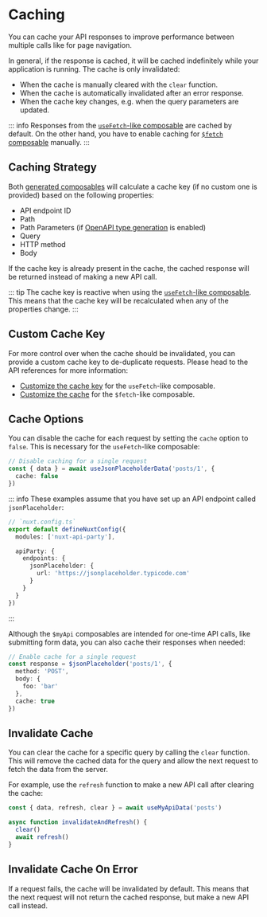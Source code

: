 # Caching

You can cache your API responses to improve performance between multiple calls like for page navigation.

In general, if the response is cached, it will be cached indefinitely while your application is running. The cache is only invalidated:

- When the cache is manually cleared with the `clear` function.
- When the cache is automatically invalidated after an error response.
- When the cache key changes, e.g. when the query parameters are updated.

::: info
Responses from the [`useFetch`-like composable](/api/use-fetch-like) are cached by default. On the other hand, you have to enable caching for [`$fetch` composable](/api/dollarfetch-like) manually.
:::

## Caching Strategy

Both [generated composables](/api/#generated-composables) will calculate a cache key (if no custom one is provided) based on the following properties:

- API endpoint ID
- Path
- Path Parameters (if [OpenAPI type generation](/guide/openapi-types) is enabled)
- Query
- HTTP method
- Body

If the cache key is already present in the cache, the cached response will be returned instead of making a new API call.

::: tip
The cache key is reactive when using the [`useFetch`-like composable](/api/use-fetch-like). This means that the cache key will be recalculated when any of the properties change.
:::

## Custom Cache Key

For more control over when the cache should be invalidated, you can provide a custom cache key to de-duplicate requests. Please head to the API references for more information:

- [Customize the cache key](/api/use-fetch-like#caching) for the `useFetch`-like composable.
- [Customize the cache](/api/dollarfetch-like#caching) for the `$fetch`-like composable.

## Cache Options

You can disable the cache for each request by setting the `cache` option to `false`. This is necessary for the `useFetch`-like composable:

```ts
// Disable caching for a single request
const { data } = await useJsonPlaceholderData('posts/1', {
  cache: false
})
```

::: info
These examples assume that you have set up an API endpoint called `jsonPlaceholder`:

```ts
// `nuxt.config.ts`
export default defineNuxtConfig({
  modules: ['nuxt-api-party'],

  apiParty: {
    endpoints: {
      jsonPlaceholder: {
        url: 'https://jsonplaceholder.typicode.com'
      }
    }
  }
})
```

:::

Although the `$myApi` composables are intended for one-time API calls, like submitting form data, you can also cache their responses when needed:

```ts
// Enable cache for a single request
const response = $jsonPlaceholder('posts/1', {
  method: 'POST',
  body: {
    foo: 'bar'
  },
  cache: true
})
```

## Invalidate Cache

You can clear the cache for a specific query by calling the `clear` function. This will remove the cached data for the query and allow the next request to fetch the data from the server.

For example, use the `refresh` function to make a new API call after clearing the cache:

```ts
const { data, refresh, clear } = await useMyApiData('posts')

async function invalidateAndRefresh() {
  clear()
  await refresh()
}
```

## Invalidate Cache On Error

If a request fails, the cache will be invalidated by default. This means that the next request will not return the cached response, but make a new API call instead.
